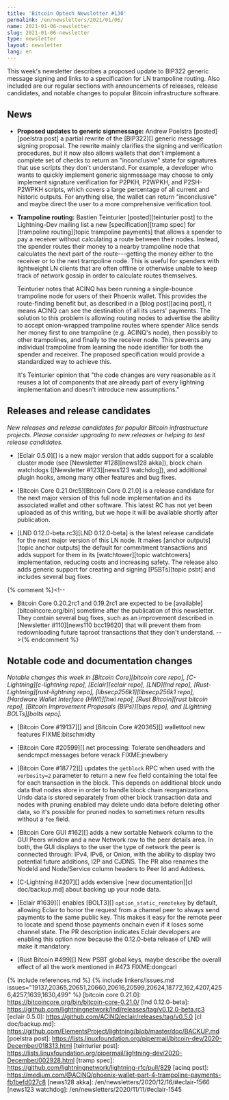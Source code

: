 ```yaml
---
title: 'Bitcoin Optech Newsletter #130'
permalink: /en/newsletters/2021/01/06/
name: 2021-01-06-newsletter
slug: 2021-01-06-newsletter
type: newsletter
layout: newsletter
lang: en
---
```

This week's newsletter describes a proposed update to BIP322 generic
message signing and links to a specification for LN trampoline routing.
Also included are our regular sections with announcements of releases,
release candidates, and notable changes to popular Bitcoin
infrastructure software.

## News

- **Proposed updates to generic signmessage:** Andrew Poelstra
  [posted][poelstra post] a partial rewrite of the [BIP322][]
  generic message signing proposal.  The rewrite mainly clarifies the
  signing and verification procedures, but it now also allows wallets
  that don't implement a complete set of checks to return an
  "inconclusive" state for signatures that use scripts they don't
  understand.  For example, a developer who wants to quickly implement
  generic signmessage may choose to only implement signature verification for
  P2PKH, P2WPKH, and P2SH-P2WPKH scripts, which covers a large
  percentage of all current and historic outputs.  For anything else,
  the wallet can return "inconclusive" and maybe direct the user to a
  more comprehensive verification tool.

- **Trampoline routing:** Bastien Teinturier [posted][teinturier post]
  to the Lightning-Dev mailing list a new [specification][tramp spec]
  for [trampoline routing][topic trampoline payments] that allows a
  spender to pay a receiver without calculating a route between their
  nodes.  Instead, the spender routes their money to a nearby trampoline
  node that calculates the next part of the route---getting the money
  either to the receiver or to the next trampoline node.  This is useful
  for spenders with lightweight LN clients that are often offline or
  otherwise unable to keep track of network gossip in order to calculate
  routes themselves.

    Teinturier notes that ACINQ has been running a single-bounce
    trampoline node for users of their Phoenix wallet.  This provides
    the route-finding benefit but, as described in a [blog post][acinq
    post], it means ACINQ can see the destination of all its users'
    payments.  The solution to this problem is allowing routing nodes
    to advertise the ability to accept onion-wrapped trampoline routes
    where spender Alice sends her money first to one trampoline (e.g.
    ACINQ's node), then possibly to other trampolines, and finally to
    the receiver node.  This prevents any individual trampoline from
    learning the node identifier for both the spender and receiver.  The
    proposed specification would provide a standardized way to achieve
    this.

    It's Teinturier opinion that "the code changes are very reasonable
    as it reuses a lot of components that are already part of every
    lightning implementation and doesn't introduce new assumptions."

## Releases and release candidates

*New releases and release candidates for popular Bitcoin infrastructure
projects.  Please consider upgrading to new releases or helping to test
release candidates.*

- [Eclair 0.5.0][] is a new major version that adds support for a
  scalable cluster mode (see [Newsletter #128][news128 akka]), block
  chain watchdogs ([Newsletter #123][news123 watchdog]), and additional plugin
  hooks, among many other features and bug fixes.

- [Bitcoin Core 0.21.0rc5][Bitcoin Core 0.21.0] is a release candidate
  for the next major version of this full node implementation and its
  associated wallet and other software.  This latest RC has not yet been
  uploaded as of this writing, but we hope it will be available shortly
  after publication.

- [LND 0.12.0-beta.rc3][LND 0.12.0-beta] is the latest release candidate
  for the next major version of this LN node.  It makes [anchor
  outputs][topic anchor outputs] the default for commitment transactions
  and adds support for them in its [watchtower][topic watchtowers]
  implementation, reducing costs and increasing safety.  The release also adds generic
  support for creating and signing [PSBTs][topic psbt] and includes
  several bug fixes.

{% comment %}<!--
- Bitcoin Core 0.20.2rc1 and 0.19.2rc1 are expected to be
  [available][bitcoincore.org/bin] sometime after the publication of
  this newsletter.  They contain several bug fixes, such as an
  improvement described in [Newsletter #110][news110 bcc19620] that will
  prevent them from redownloading future taproot transactions that they
  don't understand.
-->{% endcomment %}

## Notable code and documentation changes

*Notable changes this week in [Bitcoin Core][bitcoin core repo],
[C-Lightning][c-lightning repo], [Eclair][eclair repo], [LND][lnd repo],
[Rust-Lightning][rust-lightning repo], [libsecp256k1][libsecp256k1
repo], [Hardware Wallet Interface (HWI)][hwi repo],
[Rust Bitcoin][rust bitcoin repo], [Bitcoin Improvement Proposals
(BIPs)][bips repo], and [Lightning BOLTs][bolts repo].*

- [Bitcoin Core #19137][] and [Bitcoin Core #20365][] wallettool new features FIXME:bitschmidty

- [Bitcoin Core #20599][] net processing: Tolerate sendheaders and sendcmpct messages before verack FIXME:jnewbery

- [Bitcoin Core #18772][] updates the `getblock` RPC when used with the
  `verbosity=2` parameter to return a new `fee` field containing the
  total fee for each transaction in the block.  This depends on
  additional block undo data that nodes store in order to handle block
  chain reorganizations.  Undo data is stored separately from other
  block transaction data and nodes with pruning enabled may delete undo
  data before deleting other data, so it's possible for pruned nodes to
  sometimes return results without a `fee` field.

- [Bitcoin Core GUI #162][] adds a new sortable Network column to the GUI Peers
  window and a new Network row to the peer details area. In both, the GUI
  displays to the user the type of network the peer is connected through: IPv4,
  IPv6, or Onion, with the ability to display two potential future additions,
  I2P and CJDNS. The PR also renames the NodeId and Node/Service column headers
  to Peer Id and Address.

- [C-Lightning #4207][] adds extensive [new documentation][cl
  doc/backup.md] about backing up your node data.

- [Eclair #1639][] enables [BOLT3][] `option_static_remotekey` by
  default, allowing Eclair to honor the request from a channel peer to
  always send payments to the same public key.  This makes it easy for
  the remote peer to locate and spend those payments onchain even if it
  loses some channel state.  The PR description indicates Eclair developers are
  enabling this option now because the 0.12.0-beta release of LND will
  make it mandatory.

- [Rust Bitcoin #499][] New PSBT global keys, maybe describe the overall effect of all the work mentioned in #473 FIXME:dongcarl

{% include references.md %}
{% include linkers/issues.md issues="19137,20365,20651,20660,20616,20599,20624,18772,162,4207,4256,4257,1639,1630,499" %}
[bitcoin core 0.21.0]: https://bitcoincore.org/bin/bitcoin-core-0.21.0/
[lnd 0.12.0-beta]: https://github.com/lightningnetwork/lnd/releases/tag/v0.12.0-beta.rc3
[eclair 0.5.0]: https://github.com/ACINQ/eclair/releases/tag/v0.5.0
[cl doc/backup.md]: https://github.com/ElementsProject/lightning/blob/master/doc/BACKUP.md
[poelstra post]: https://lists.linuxfoundation.org/pipermail/bitcoin-dev/2020-December/018313.html
[teinturier post]: https://lists.linuxfoundation.org/pipermail/lightning-dev/2020-December/002928.html
[tramp spec]: https://github.com/lightningnetwork/lightning-rfc/pull/829
[acinq post]: https://medium.com/@ACINQ/phoenix-wallet-part-4-trampoline-payments-fb1befd027c8
[news128 akka]: /en/newsletters/2020/12/16/#eclair-1566
[news123 watchdog]: /en/newsletters/2020/11/11/#eclair-1545
